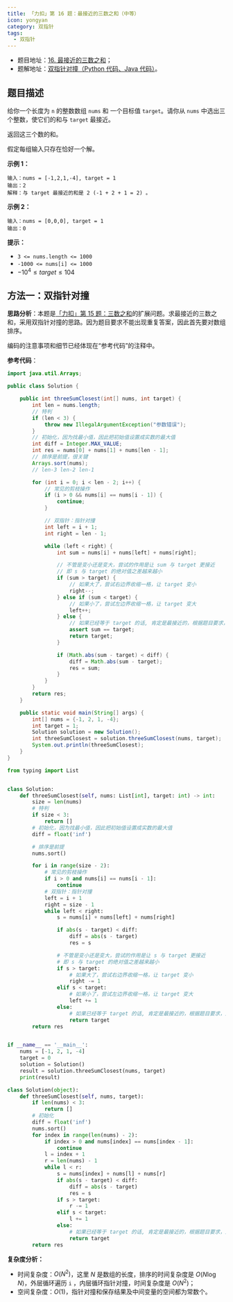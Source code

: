 ```yaml
---
title: 「力扣」第 16 题：最接近的三数之和（中等）
icon: yongyan
category: 双指针
tags:
  - 双指针 
---
```


+ 题目地址：[16. 最接近的三数之和](https://leetcode-cn.com/problems/3sum-closest/)；
+ 题解地址：[双指针对撞（Python 代码、Java 代码）](https://leetcode-cn.com/problems/3sum-closest/solution/shuang-zhi-zhen-dui-zhuang-python-dai-ma-java-dai-/)。

## 题目描述

给你一个长度为 `n` 的整数数组 `nums` 和 一个目标值 `target`。请你从 `nums` 中选出三个整数，使它们的和与 `target` 最接近。

返回这三个数的和。

假定每组输入只存在恰好一个解。



**示例 1：**

```
输入：nums = [-1,2,1,-4], target = 1
输出：2
解释：与 target 最接近的和是 2 (-1 + 2 + 1 = 2) 。
```

**示例 2：**

```
输入：nums = [0,0,0], target = 1
输出：0
```



**提示：**

- `3 <= nums.length <= 1000`
- `-1000 <= nums[i] <= 1000`
- $-10^4 \le target \le 104$

## 方法一：双指针对撞

**思路分析**：本题是[「力扣」第 15 题：三数之和](https://leetcode-cn.com/problems/3sum/)的扩展问题。求最接近的三数之和，采用双指针对撞的思路。因为题目要求不能出现重复答案，因此首先要对数组排序。

编码的注意事项和细节已经体现在“参考代码”的注释中。

**参考代码**：


<CodeGroup>
<CodeGroupItem title="Java">

```java
import java.util.Arrays;

public class Solution {

    public int threeSumClosest(int[] nums, int target) {
        int len = nums.length;
        // 特判
        if (len < 3) {
            throw new IllegalArgumentException("参数错误");
        }
        // 初始化，因为找最小值，因此把初始值设置成实数的最大值
        int diff = Integer.MAX_VALUE;
        int res = nums[0] + nums[1] + nums[len - 1];
        // 排序是前提，很关键
        Arrays.sort(nums);
        // len-3 len-2 len-1

        for (int i = 0; i < len - 2; i++) {
            // 常见的剪枝操作
            if (i > 0 && nums[i] == nums[i - 1]) {
                continue;
            }

            // 双指针：指针对撞
            int left = i + 1;
            int right = len - 1;

            while (left < right) {
                int sum = nums[i] + nums[left] + nums[right];

                // 不管是变小还是变大，尝试的作用是让 sum 与 target 更接近
                // 即 s 与 target 的绝对值之差越来越小
                if (sum > target) {
                    // 如果大了，尝试右边界收缩一格，让 target 变小
                    right--;
                } else if (sum < target) {
                    // 如果小了，尝试左边界收缩一格，让 target 变大
                    left++;
                } else {
                    // 如果已经等于 target 的话, 肯定是最接近的，根据题目要求，返回这三个数的和
                    assert sum == target;
                    return target;
                }

                if (Math.abs(sum - target) < diff) {
                    diff = Math.abs(sum - target);
                    res = sum;
                }
            }
        }
        return res;
    }

    public static void main(String[] args) {
        int[] nums = {-1, 2, 1, -4};
        int target = 1;
        Solution solution = new Solution();
        int threeSumClosest = solution.threeSumClosest(nums, target);
        System.out.println(threeSumClosest);
    }
}
```

</CodeGroupItem>

<CodeGroupItem title="Python">

```python
from typing import List


class Solution:
    def threeSumClosest(self, nums: List[int], target: int) -> int:
        size = len(nums)
        # 特判
        if size < 3:
            return []
        # 初始化，因为找最小值，因此把初始值设置成实数的最大值
        diff = float('inf')

        # 排序是前提
        nums.sort()

        for i in range(size - 2):
            # 常见的剪枝操作
            if i > 0 and nums[i] == nums[i - 1]:
                continue
            # 双指针：指针对撞
            left = i + 1
            right = size - 1
            while left < right:
                s = nums[i] + nums[left] + nums[right]

                if abs(s - target) < diff:
                    diff = abs(s - target)
                    res = s

                # 不管是变小还是变大，尝试的作用是让 s 与 target 更接近
                # 即 s 与 target 的绝对值之差越来越小
                if s > target:
                    # 如果大了，尝试右边界收缩一格，让 target 变小
                    right -= 1
                elif s < target:
                    # 如果小了，尝试左边界收缩一格，让 target 变大
                    left += 1
                else:
                    # 如果已经等于 target 的话, 肯定是最接近的，根据题目要求，返回这三个数的和
                    return target
        return res


if __name__ == '__main__':
    nums = [-1, 2, 1, -4]
    target = 0
    solution = Solution()
    result = solution.threeSumClosest(nums, target)
    print(result)
```

</CodeGroupItem>

<CodeGroupItem title="Python">

```python
class Solution(object):
    def threeSumClosest(self, nums, target):
        if len(nums) < 3:
            return []
        # 初始化
        diff = float('inf')
        nums.sort()
        for index in range(len(nums) - 2):
            if index > 0 and nums[index] == nums[index - 1]:
                continue
            l = index + 1
            r = len(nums) - 1
            while l < r:
                s = nums[index] + nums[l] + nums[r]
                if abs(s - target) < diff:
                    diff = abs(s - target)
                    res = s
                if s > target:
                    r -= 1
                elif s < target:
                    l += 1
                else:
                    # 如果已经等于 target 的话, 肯定是最接近的，根据题目要求，返回这三个数的和
                    return target
        return res
```

</CodeGroupItem>
</CodeGroup>

**复杂度分析：**

+ 时间复杂度：$O(N^2)$，这里 $N$ 是数组的长度，排序的时间复杂度是 $O(N \log N)$，外层循环遍历 `i` ，内层循环指针对撞，时间复杂度是 $O(N^2)$；
+ 空间复杂度：$O(1)$，指针对撞和保存结果及中间变量的空间都为常数个。
